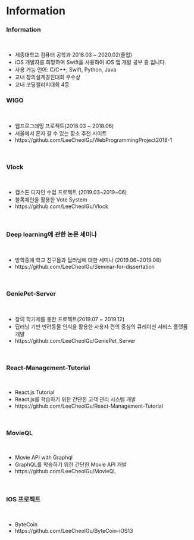 # Information
<h3>Information</h3>
<br>
<ul>
  <li> 세종대학교 컴퓨터 공학과 2018.03 ~ 2020.02(졸업)
  <li> iOS 개발자를 희망하며 Swift을 사용하여 iOS 앱 개발 공부 중 입니다.
  <li> 사용 가능 언어: C/C++, Swift, Python, Java
  <li> 교내 창의설계경진대회 우수상
  <li> 교내 코딩챌리지대회 4등
</ul>
<h3>WIGO</h3>
<br>
<ul>
  <li>웹프로그래밍 프로젝트(2018.03 ~ 2018.06)</li>
  <li>서울에서 혼자 갈 수 있는 장소 추천 사이트</li>
  <li>https://github.com/LeeCheolGu/WebProgrammingProject2018-1</li>
</ul>
<br>
<h3>Vlock</h3>
<br>
<ul>
  <li>캡스톤 디자인 수업 프로젝트 (2019.03~2019~06)</li>
  <li>블록체인을 활용한 Vote System</li>
  <li>https://github.com/LeeCheolGu/Vlock</li>
</ul>
<br>
<h3>Deep learning에 관한 논문 세미나</h3>
<br>
<ul>
  <li>방학중에 학교 친구들과 딥러닝에 대한 세미나 (2019.06~2019.08)</li>
  <li>https://github.com/LeeCheolGu/Seminar-for-dissertation</li>
</ul>
<br>
<h3>GeniePet-Server</h3>
<br>
<ul>
  <li>창의 학기제를 통한 프로젝트(2019.07 ~ 2019.12)</li>
  <li>딥러닝 기반 반려동물 인식을 활용한 사용자 편의 중심의 큐레이션 서비스 플랫폼 개발</li>
  <li>https://github.com/LeeCheolGu/GeniePet_Server</li>
</ul>
<br>
<h3>React-Management-Tutorial</h3>
<br>
<ul>
  <li>React.js Tutorial</li>
  <li>React.js를 학습하기 위한 간단한 고객 관리 시스템 개발</li>
  <li>https://github.com/LeeCheolGu/React-Management-Tutorial</li>
</ul>
<br>
<h3>MovieQL</h3>
<br>
<ul>
  <li>Movie API with Graphql</li>
  <li>GraphQL를 학습하기 위한 간단한 Movie API 개발</li>
  <li>https://github.com/LeeCheolGu/MovieQL</li>
</ul>
<br>
<h3>iOS 프로젝트</h3>
<br>
<ul>
  <li>ByteCoin</li>
  <li>https://github.com/LeeCheolGu/ByteCoin-iOS13</li>
</ul>
